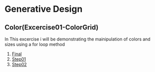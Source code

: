# Generative Design

## Color(Excercise01-ColorGrid)

In This excercise i will be demonstrating the mainipulation of colors and sizes using a for loop method

1. [Final](Step(Final))
2. [Step01](Step01)
3. [Step02](Step02)
